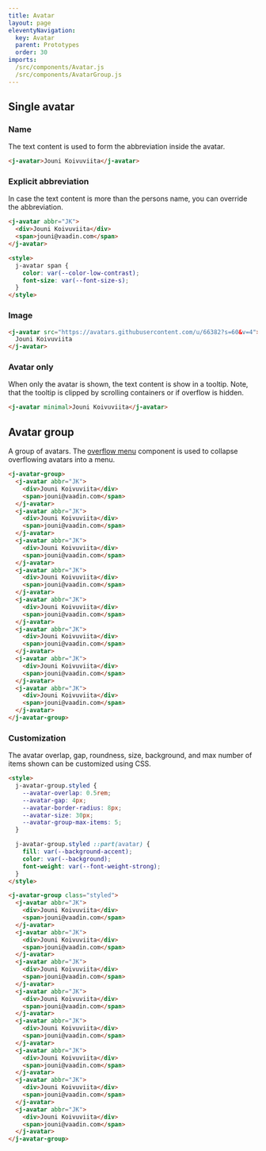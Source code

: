 ```yaml
---
title: Avatar
layout: page
eleventyNavigation:
  key: Avatar
  parent: Prototypes
  order: 30
imports:
  /src/components/Avatar.js
  /src/components/AvatarGroup.js
---
```


## Single avatar

### Name
The text content is used to form the abbreviation inside the avatar.

<render-example></render-example>
```html
<j-avatar>Jouni Koivuviita</j-avatar>
```

### Explicit abbreviation
In case the text content is more than the persons name, you can override the abbreviation.

<render-example></render-example>
```html
<j-avatar abbr="JK">
  <div>Jouni Koivuviita</div>
  <span>jouni@vaadin.com</span>
</j-avatar>

<style>
  j-avatar span {
    color: var(--color-low-contrast);
    font-size: var(--font-size-s);
  }
</style>
```

### Image
<render-example></render-example>
```html
<j-avatar src="https://avatars.githubusercontent.com/u/66382?s=60&v=4">
  Jouni Koivuviita
</j-avatar>
```

### Avatar only
When only the avatar is shown, the text content is show in a tooltip. Note, that the tooltip is clipped by scrolling containers or if overflow is hidden.

<render-example></render-example>
```html
<j-avatar minimal>Jouni Koivuviita</j-avatar>
```

## Avatar group
A group of avatars. The [overflow menu](/prototypes/overflow-menu/) component is used to collapse overflowing avatars into a menu.

<render-example></render-example>
```html
<j-avatar-group>
  <j-avatar abbr="JK">
    <div>Jouni Koivuviita</div>
    <span>jouni@vaadin.com</span>
  </j-avatar>
  <j-avatar abbr="JK">
    <div>Jouni Koivuviita</div>
    <span>jouni@vaadin.com</span>
  </j-avatar>
  <j-avatar abbr="JK">
    <div>Jouni Koivuviita</div>
    <span>jouni@vaadin.com</span>
  </j-avatar>
  <j-avatar abbr="JK">
    <div>Jouni Koivuviita</div>
    <span>jouni@vaadin.com</span>
  </j-avatar>
  <j-avatar abbr="JK">
    <div>Jouni Koivuviita</div>
    <span>jouni@vaadin.com</span>
  </j-avatar>
  <j-avatar abbr="JK">
    <div>Jouni Koivuviita</div>
    <span>jouni@vaadin.com</span>
  </j-avatar>
  <j-avatar abbr="JK">
    <div>Jouni Koivuviita</div>
    <span>jouni@vaadin.com</span>
  </j-avatar>
  <j-avatar abbr="JK">
    <div>Jouni Koivuviita</div>
    <span>jouni@vaadin.com</span>
  </j-avatar>
</j-avatar-group>
```


### Customization
The avatar overlap, gap, roundness, size, background, and max number of items shown can be customized using CSS.

<render-example></render-example>
```html
<style>
  j-avatar-group.styled {
    --avatar-overlap: 0.5rem;
    --avatar-gap: 4px;
    --avatar-border-radius: 8px;
    --avatar-size: 30px;
    --avatar-group-max-items: 5;
  }

  j-avatar-group.styled ::part(avatar) {
    fill: var(--background-accent);
    color: var(--background);
    font-weight: var(--font-weight-strong);
  }
</style>

<j-avatar-group class="styled">
  <j-avatar abbr="JK">
    <div>Jouni Koivuviita</div>
    <span>jouni@vaadin.com</span>
  </j-avatar>
  <j-avatar abbr="JK">
    <div>Jouni Koivuviita</div>
    <span>jouni@vaadin.com</span>
  </j-avatar>
  <j-avatar abbr="JK">
    <div>Jouni Koivuviita</div>
    <span>jouni@vaadin.com</span>
  </j-avatar>
  <j-avatar abbr="JK">
    <div>Jouni Koivuviita</div>
    <span>jouni@vaadin.com</span>
  </j-avatar>
  <j-avatar abbr="JK">
    <div>Jouni Koivuviita</div>
    <span>jouni@vaadin.com</span>
  </j-avatar>
  <j-avatar abbr="JK">
    <div>Jouni Koivuviita</div>
    <span>jouni@vaadin.com</span>
  </j-avatar>
  <j-avatar abbr="JK">
    <div>Jouni Koivuviita</div>
    <span>jouni@vaadin.com</span>
  </j-avatar>
  <j-avatar abbr="JK">
    <div>Jouni Koivuviita</div>
    <span>jouni@vaadin.com</span>
  </j-avatar>
</j-avatar-group>
```
